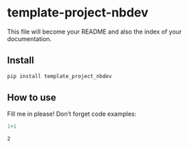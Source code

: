 # template-project-nbdev


<!-- WARNING: THIS FILE WAS AUTOGENERATED! DO NOT EDIT! -->

This file will become your README and also the index of your
documentation.

## Install

``` sh
pip install template_project_nbdev
```

## How to use

Fill me in please! Don’t forget code examples:

``` python
1+1
```

    2
